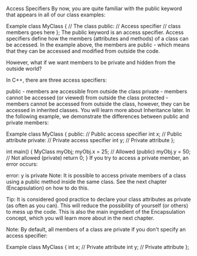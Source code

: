 Access Specifiers
By now, you are quite familiar with the public keyword that appears in all of our class examples:

Example
class MyClass {  // The class
  public:        // Access specifier
    // class members goes here
};
The public keyword is an access specifier. Access specifiers define how the members (attributes and methods) of a class can be accessed. In the example above, the members are public - which means that they can be accessed and modified from outside the code.

However, what if we want members to be private and hidden from the outside world?

In C++, there are three access specifiers:

public - members are accessible from outside the class
private - members cannot be accessed (or viewed) from outside the class
protected - members cannot be accessed from outside the class, however, they can be accessed in inherited classes. You will learn more about Inheritance later.
In the following example, we demonstrate the differences between public and private members:

Example
class MyClass {
  public:    // Public access specifier
    int x;   // Public attribute
  private:   // Private access specifier
    int y;   // Private attribute
};

int main() {
  MyClass myObj;
  myObj.x = 25;  // Allowed (public)
  myObj.y = 50;  // Not allowed (private)
  return 0;
}
If you try to access a private member, an error occurs:

error: y is private
Note: It is possible to access private members of a class using a public method inside the same class. See the next chapter (Encapsulation) on how to do this.

Tip: It is considered good practice to declare your class attributes as private (as often as you can). This will reduce the possibility of yourself (or others) to mess up the code. This is also the main ingredient of the Encapsulation concept, which you will learn more about in the next chapter.

Note: By default, all members of a class are private if you don't specify an access specifier:

Example
class MyClass {
  int x;   // Private attribute
  int y;   // Private attribute
};